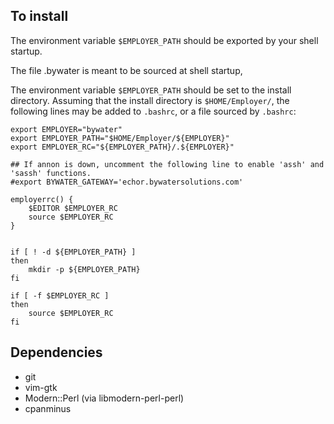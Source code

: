 ## To install

The environment variable `$EMPLOYER_PATH` should be exported by your shell startup.

The file .bywater is meant to be sourced at shell startup,

The environment variable `$EMPLOYER_PATH` should be set to the install directory.
Assuming that the install directory is `$HOME/Employer/`, the following lines may
be added to `.bashrc`, or a file sourced by `.bashrc`:

    export EMPLOYER="bywater"
    export EMPLOYER_PATH="$HOME/Employer/${EMPLOYER}"
    export EMPLOYER_RC="${EMPLOYER_PATH}/.${EMPLOYER}"

    ## If annon is down, uncomment the following line to enable 'assh' and 'sassh' functions.
    #export BYWATER_GATEWAY='echor.bywatersolutions.com'

    employerrc() {
        $EDITOR $EMPLOYER_RC
        source $EMPLOYER_RC
    }


    if [ ! -d ${EMPLOYER_PATH} ]
    then
        mkdir -p ${EMPLOYER_PATH}
    fi

    if [ -f $EMPLOYER_RC ]
    then
        source $EMPLOYER_RC
    fi

## Dependencies

* git
* vim-gtk
* Modern::Perl (via libmodern-perl-perl)
* cpanminus
